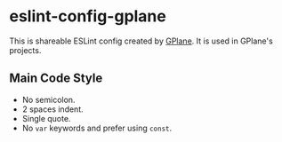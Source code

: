 # eslint-config-gplane

This is shareable ESLint config created by [GPlane](https://github.com/g-plane).
It is used in GPlane's projects.

## Main Code Style

- No semicolon.
- 2 spaces indent.
- Single quote.
- No `var` keywords and prefer using `const`.
